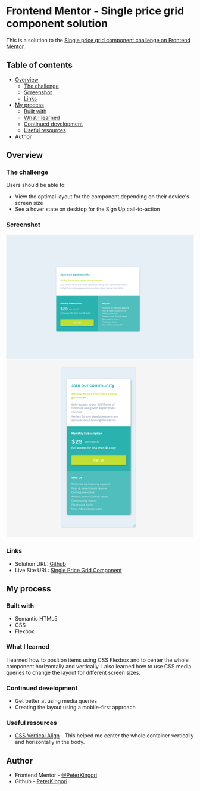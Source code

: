 # Frontend Mentor - Single price grid component solution

This is a solution to the [Single price grid component challenge on Frontend Mentor](https://www.frontendmentor.io/challenges/single-price-grid-component-5ce41129d0ff452fec5abbbc).

## Table of contents

- [Overview](#overview)
  - [The challenge](#the-challenge)
  - [Screenshot](#screenshot)
  - [Links](#links)
- [My process](#my-process)
  - [Built with](#built-with)
  - [What I learned](#what-i-learned)
  - [Continued development](#continued-development)
  - [Useful resources](#useful-resources)
- [Author](#author)

## Overview

### The challenge

Users should be able to:

- View the optimal layout for the component depending on their device's screen size
- See a hover state on desktop for the Sign Up call-to-action

### Screenshot

![](./images/price_card_screenshot.png)
![](./images/price_card_screenshot_mobile.png)

### Links

- Solution URL: [Github](https://github.com/PeterKingori/Frontend-Mentor-Single-price-grid-component)
- Live Site URL: [Single Price Grid Component](https://peterkingori.github.io/Frontend-Mentor-Single-price-grid-component/)

## My process

### Built with

- Semantic HTML5
- CSS
- Flexbox

### What I learned

I learned how to position items using CSS Flexbox and to center the whole component horizontally and vertically. I also learned how to use CSS media queries to change the layout for different screen sizes.

### Continued development

- Get better at using media queries
- Creating the layout using a mobile-first approach

### Useful resources

- [CSS Vertical Align](https://www.freecodecamp.org/news/css-vertical-align-how-to-center-a-div-text-or-an-image-example-code/) - This helped me center the whole container vertically and horizontally in the body.

## Author

- Frontend Mentor - [@PeterKingori](https://www.frontendmentor.io/profile/PeterKingori)
- Github - [PeterKingori](https://github.com/PeterKingori)
